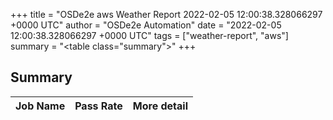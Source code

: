 +++
title = "OSDe2e aws Weather Report 2022-02-05 12:00:38.328066297 +0000 UTC"
author = "OSDe2e Automation"
date = "2022-02-05 12:00:38.328066297 +0000 UTC"
tags = ["weather-report", "aws"]
summary = "<table class=\"summary\"></table>"
+++
## Summary

| Job Name | Pass Rate | More detail |
|----------|-----------|-------------|




